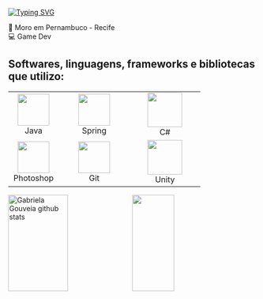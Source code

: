 
[![Typing SVG](https://readme-typing-svg.herokuapp.com/?color=8400ff&size=30&center=true&vCenter=true&width=1000&lines=Fala+dev,+tranquilo?;Quer+saber+um+pouco+de+mim?;Fique+a+vontade!;Prometo+não+decepcionar)](https://git.io/typing-svg)

:pushpin: Moro em Pernambuco - Recife<br>
:computer: Game Dev<br>



## Softwares, linguagens, frameworks e bibliotecas que utilizo:
<table>
  <tbody>
    <tr>
    <tr>
</td>
      <td width="25%" align="center">
        <img height="64px" src="https://img.icons8.com/color/48/000000/java-coffee-cup-logo.png">
        <br>
        <span>Java</span>
      </td>
      <td width="35%" align="center">
        <img height="64px" src="https://img.icons8.com/color/48/000000/spring-logo.png">
        <br>
        <span>Spring<span>
        <td width="35%" align="center">
        <img height="70px" src="https://th.bing.com/th/id/OIP.o2pTQlrjiIteX1bN0wNmyAHaHa?w=800&h=800&rs=1&pid=ImgDetMain">
        <br>
        <span>C#</span>
      </td>
    </tr>
    <tr>
      <td width="25%" align="center">
        <img height="64px" src="https://img.icons8.com/fluent/48/000000/adobe-photoshop.png">
        <br>
        <span>Photoshop</span>
      </td>
      <td width="35%" align="center">
        <img height="64px" src="https://img.icons8.com/color/48/000000/git.png"">
        <br>
        <span>Git</span>
        <td width="35%" align="center">
        <img height="70px" src="https://th.bing.com/th/id/OIP.Dk7XfZUM2qrMLfCEIxfk4QHaHa?rs=1&pid=ImgDetMain">
        <br>
        <span>Unity</span>
      </td>
    </tr>
  </tbody>
</table>

  <img width="49%" height="195px" src="https://github-readme-stats.vercel.app/api?username=Levysss&show_icons=true&theme=github_dark&rank_icon=github&count_private=true&hide_border=true" alt="Gabriela Gouveia github stats" /> 
  <img width="41%" height="195px" src="https://github-readme-stats.vercel.app/api/top-langs/?username=Levysss&show_icons=true&theme=github_dark&rank_icon=github&count_private=true&hide_border=true" />
